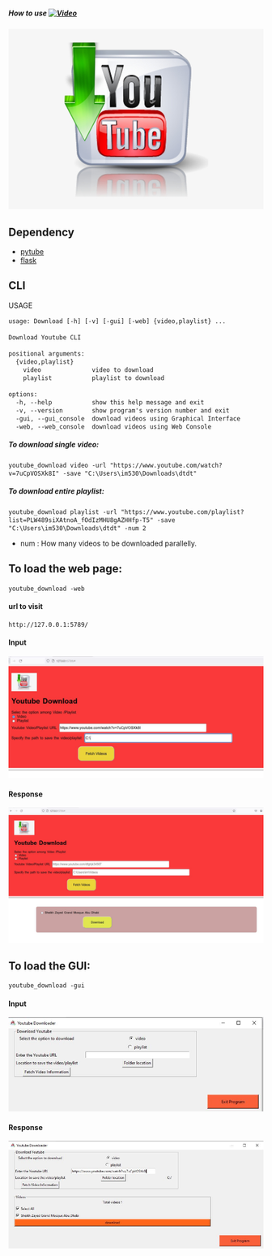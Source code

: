 ##### How to use [![Video](https://drive.google.com/file/d/1Ag3_sk30a89WdBbOfpq3vwzyNGsG1x5Z/)](https://drive.google.com/file/d/1Ag3_sk30a89WdBbOfpq3vwzyNGsG1x5Z/)


![alt text](./youtube.jpg)

## Dependency

- [pytube](https://pypi.org/project/pytube/)
- [flask](https://pypi.org/project/Flask/)

## CLI

USAGE
```
usage: Download [-h] [-v] [-gui] [-web] {video,playlist} ...

Download Youtube CLI

positional arguments:
  {video,playlist}
    video              video to download
    playlist           playlist to download

options:
  -h, --help           show this help message and exit
  -v, --version        show program's version number and exit
  -gui, --gui_console  download videos using Graphical Interface
  -web, --web_console  download videos using Web Console
```

##### To download single video:
```
youtube_download video -url "https://www.youtube.com/watch?v=7uCpVOSXk8I" -save "C:\Users\im530\Downloads\dtdt"
```

##### To download entire playlist:
```
youtube_download playlist -url "https://www.youtube.com/playlist?list=PLW489siXAtnoA_fOdIzMHU8gAZHHfp-T5" -save "C:\Users\im530\Downloads\dtdt" -num 2
```
 - num : How many videos to be downloaded parallelly.

## To load the web page:
```
youtube_download -web
```

#### url to visit
```
http://127.0.0.1:5789/
```

#### Input
![alt text](./web1.JPG)

#### Response
![alt text](./web2.JPG)


## To load the GUI:
```
youtube_download -gui
```
#### Input
![alt text](./gui1.JPG)

#### Response
![alt text](./gui2.JPG)
